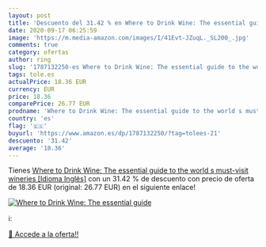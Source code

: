 ```yaml
---
layout: post
title: 'Descuento del 31.42 % en Where to Drink Wine: The essential guide'
date: 2020-09-17 06:25:59
image: 'https://m.media-amazon.com/images/I/41Evt-JZuqL._SL200_.jpg'
comments: true
category: ofertas
author: ring
slug: '1787132250-es Where to Drink Wine: The essential guide to the world s...'
tags: tole.es
actualPrice: 18.36 EUR
currency: EUR
price: 18.36
comparePrice: 26.77 EUR
prodname: 'Where to Drink Wine: The essential guide to the world s must-visit wineries [Idioma Inglés]'
country: 'es'
flag: '🇪🇸'
buyurl: 'https://www.amazon.es/dp/1787132250/?tag=tolees-21'
descuento: '31.42'
average: '18.36'
---
```


Tienes [Where to Drink Wine: The essential guide to the world s must-visit wineries [Idioma Inglés]](https://www.amazon.es/dp/1787132250/?tag=tolees-21) con un 31.42 % de descuento con precio de oferta de 18.36 EUR (original: 26.77 EUR) en el siguiente enlace!

[![Where to Drink Wine: The essential guide](https://m.media-amazon.com/images/I/41Evt-JZuqL._SL200_.jpg)](https://www.amazon.es/dp/1787132250/?tag=tolees-21)

ℹ️:


[🛒 Accede a la oferta!!](https://www.amazon.es/dp/1787132250/?tag=tolees-21)
